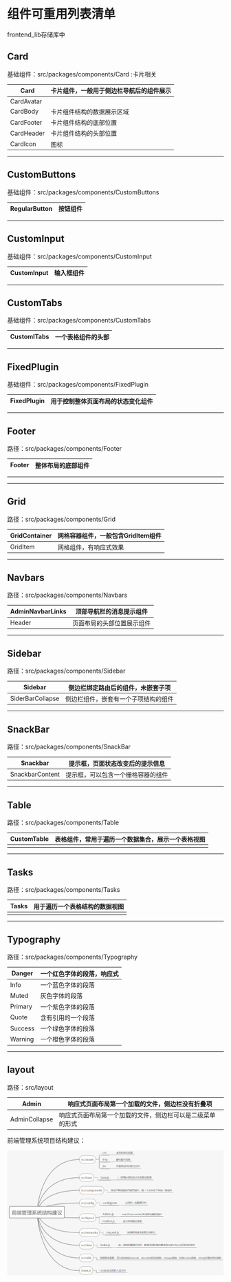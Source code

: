 #  组件可重用列表清单



frontend_lib存储库中



## Card

基础组件：src/packages/components/Card :卡片相关

| Card       | 卡片组件，一般用于侧边栏导航后的组件展示 |
| ---------- | ---------------------------------------- |
| CardAvatar |                                          |
| CardBody   | 卡片组件结构的数据展示区域               |
| CardFooter | 卡片组件结构的底部位置                   |
| CardHeader | 卡片组件结构的头部位置                   |
| CardIcon   | 图标                                     |

----



## CustomButtons

基础组件：src/packages/components/CustomButtons

| RegularButton | 按钮组件 |
| :------------ | -------- |

----



## CustomInput

基础组件：src/packages/components/CustomInput

| CustomInput | 输入框组件 |
| ----------- | ---------- |

----



## CustomTabs

基础组件：src/packages/components/CustomTabs

| CustomITabs | 一个表格组件的头部 |
| ----------- | ------------------ |

----



## FixedPlugin

基础组件：src/packages/components/FixedPlugin

| FixedPlugin | 用于控制整体页面布局的状态变化组件 |
| ----------- | ---------------------------------- |

----



## Footer

路径：src/packages/components/Footer

| Footer | 整体布局的底部组件 |
| ------ | ------------------ |

----

----



## Grid

路径：src/packages/components/Grid

| GridContainer | 网格容器组件，一般包含GridItem组件 |
| ------------- | ---------------------------------- |
| GridItem      | 网格组件，有响应式效果             |

----



## Navbars

路径：src/packages/components/Navbars

| AdminNavbarLinks | 顶部导航栏的消息提示组件   |
| ---------------- | -------------------------- |
| Header           | 页面布局的头部位置展示组件 |

------



## Sidebar

路径：src/packages/components/Sidebar

| Sidebar          | 侧边栏绑定路由后的组件，未嵌套子项   |
| ---------------- | ------------------------------------ |
| SiderBarCollapse | 侧边栏组件，嵌套有一个子项结构的组件 |

------



## SnackBar

路径：src/packages/components/SnackBar

| Snackbar        | 提示框，页面状态改变后的提示信息   |
| --------------- | ---------------------------------- |
| SnackbarContent | 提示框，可以包含一个栅格容器的组件 |

------



## Table

路径：src/packages/components/Table

| CustomTable | 表格组件，常用于遍历一个数据集合，展示一个表格视图 |
| ----------- | -------------------------------------------------- |
|             |                                                    |

------



## Tasks

路径：src/packages/components/Tasks

| Tasks | 用于遍历一个表格结构的数据视图 |
| ----- | ------------------------------ |
|       |                                |

----



## Typography

路径：src/packages/components/Typography

| Danger  | 一个红色字体的段落，响应式 |
| ------- | -------------------------- |
| Info    | 一个蓝色字体的段落         |
| Muted   | 灰色字体的段落             |
| Primary | 一个紫色字体的段落         |
| Quote   | 含有引用的一个段落         |
| Success | 一个绿色字体的段落         |
| Warning | 一个橙色字体的段落         |

----



## layout

路径：src/layout

| Admin         | 响应式页面布局第一个加载的文件，侧边栏没有折叠项           |
| ------------- | ---------------------------------------------------------- |
| AdminCollapse | 响应式页面布局第一个加载的文件，侧边栏可以是二级菜单的形式 |



前端管理系统项目结构建议：

![](img/前端项目目录结构建议_20210609105135.png)

